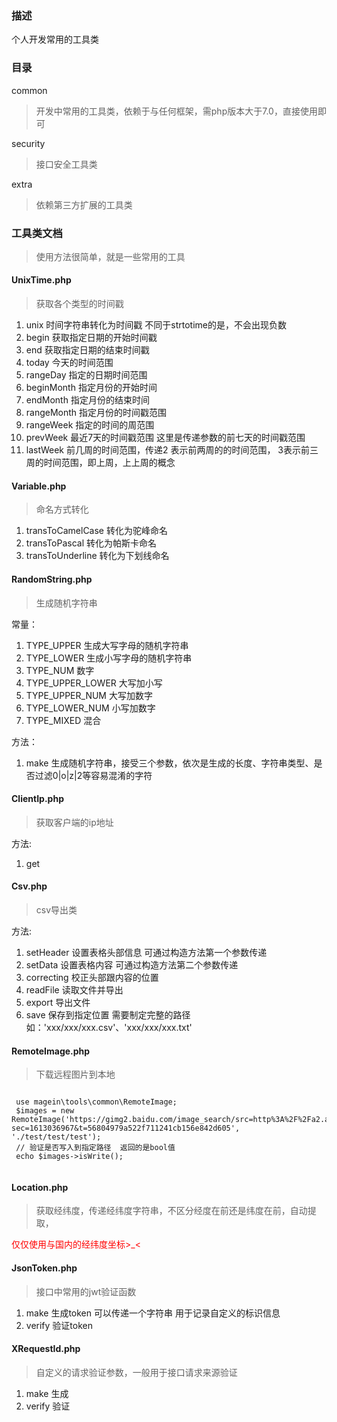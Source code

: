 ### 描述

  个人开发常用的工具类
  
### 目录

 common
 
 > 开发中常用的工具类，依赖于与任何框架，需php版本大于7.0，直接使用即可
 
 security
 
 >  接口安全工具类
 
 extra
 
 > 依赖第三方扩展的工具类
 
### 工具类文档 

 > 使用方法很简单，就是一些常用的工具
 
#### UnixTime.php 

 > 获取各个类型的时间戳
  
 1. unix 时间字符串转化为时间戳  不同于strtotime的是，不会出现负数
 2. begin 获取指定日期的开始时间戳
 3. end  获取指定日期的结束时间戳
 4. today 今天的时间范围
 5. rangeDay   指定的日期时间范围
 6. beginMonth 指定月份的开始时间
 7. endMonth   指定月份的结束时间
 8. rangeMonth 指定月份的时间戳范围
 9. rangeWeek 指定的时间的周范围
 10. prevWeek 最近7天的时间戳范围  这里是传递参数的前七天的时间戳范围
 11. lastWeek 前几周的时间范围，传递2 表示前两周的的时间范围， 3表示前三周的时间范围，即上周，上上周的概念
 
#### Variable.php

 > 命名方式转化
 
 1. transToCamelCase 转化为驼峰命名
 2. transToPascal   转化为帕斯卡命名
 3. transToUnderline 转化为下划线命名
 
 
#### RandomString.php

 >生成随机字符串 
 
 常量：
 1. TYPE_UPPER 生成大写字母的随机字符串
 2. TYPE_LOWER 生成小写字母的随机字符串
 3. TYPE_NUM 数字
 4. TYPE_UPPER_LOWER 大写加小写
 5. TYPE_UPPER_NUM 大写加数字
 6. TYPE_LOWER_NUM 小写加数字
 7. TYPE_MIXED 混合
 
 方法：
 
 1. make 生成随机字符串，接受三个参数，依次是生成的长度、字符串类型、是否过滤0|o|z|2等容易混淆的字符


#### ClientIp.php

 > 获取客户端的ip地址
 
 方法:
 
 1. get
 
#### Csv.php

 > csv导出类
 
 方法:
 1. setHeader  设置表格头部信息  可通过构造方法第一个参数传递
 2. setData    设置表格内容      可通过构造方法第二个参数传递
 3. correcting 校正头部跟内容的位置
 4. readFile  读取文件并导出
 5. export    导出文件
 6. save      保存到指定位置 需要制定完整的路径  如：'xxx/xxx/xxx.csv'、'xxx/xxx/xxx.txt'
 
#### RemoteImage.php

 > 下载远程图片到本地
 
  ```
   
   use magein\tools\common\RemoteImage;
   $images = new RemoteImage('https://gimg2.baidu.com/image_search/src=http%3A%2F%2Fa2.att.hudong.com%2F27%2F81%2F01200000194677136358818023076.jpg&refer=http%3A%2F%2Fa2.att.hudong.com&app=2002&size=f9999,10000&q=a80&n=0&g=0n&fmt=jpeg?sec=1613036967&t=56804979a522f711241cb156e842d605', './test/test/test');
   // 验证是否写入到指定路径  返回的是bool值
   echo $images->isWrite();
   
  ```
  
#### Location.php

 > 获取经纬度，传递经纬度字符串，不区分经度在前还是纬度在前，自动提取，
 
 <font color="red">仅仅使用与国内的经纬度坐标>_< </font> 
 
####  JsonToken.php

 > 接口中常用的jwt验证函数
 
 1. make 生成token  可以传递一个字符串 用于记录自定义的标识信息
 2. verify 验证token
 
#### XRequestId.php

 > 自定义的请求验证参数，一般用于接口请求来源验证
 
 1. make 生成
 2. verify 验证
 
 
 